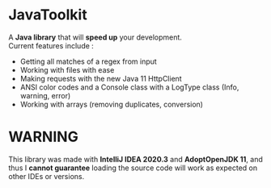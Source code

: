 # JavaToolkit
A **Java library** that will **speed up** your development.<br/>
Current features include :<br/>
- Getting all matches of a regex from input
- Working with files with ease
- Making requests with the new Java 11 HttpClient
- ANSI color codes and a Console class with a LogType class (Info, warning, error)
- Working with arrays (removing duplicates, conversion)

# WARNING
This library was made with **IntelliJ IDEA 2020.3** and **AdoptOpenJDK 11**, and thus I **cannot guarantee** loading the source code will work as expected on other IDEs or versions.
